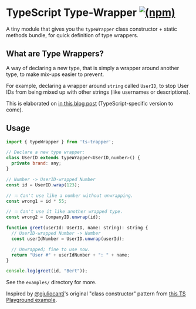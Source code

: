 # TypeScript Type-Wrapper [![(npm)](https://img.shields.io/npm/v/ts-trapper.svg)](https://npmjs.com/package/ts-trapper)

A tiny module that gives you the `typeWrapper` class constructor + static methods bundle, for quick definition of type wrappers.


## What are Type Wrappers?

A way of declaring a new type, that is simply a wrapper around another type, to make mix-ups easier to prevent.

For example, declaring a wrapper around `string` called `UserID`, to stop User IDs from being mixed up with other strings (like usernames or descriptions).

This is elaborated on [in this blog post](http://robhoward.id.au/blog/2017/01/effective-types-a-parameterised-type-primer-flow/) (TypeScript-specific version to come).


## Usage

```js
import { typeWrapper } from 'ts-trapper';

// Declare a new type wrapper:
class UserID extends typeWrapper<UserID,number>() {
  private brand: any;  
}

// Number -> UserID-wrapped Number
const id = UserID.wrap(123);

// 💥 Can't use like a number without unwrapping.
const wrong1 = id * 55;

// 💥 Can't use it like another wrapped type.
const wrong2 = CompanyID.unwrap(id);

function greet(userId: UserID, name: string): string {
  // UserID-wrapped Number -> Number
  const userIdNumber = UserID.unwrap(userId);

  // Unwrapped; fine to use now.
  return "User #" + userIdNumber + ": " + name;
}

console.log(greet(id, "Bert"));
```

See the `examples/` directory for more.

Inspired by [@giuliocanti](https://github.com/)'s original "class constructor" pattern from [this TS Playground example](https://twitter.com/GiulioCanti/status/827856104096989184).
